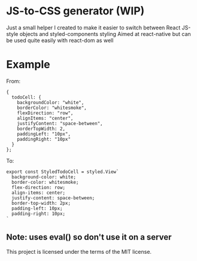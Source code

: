 # JS-to-CSS generator (WIP)

Just a small helper I created to make it easier to switch between React JS-style objects and styled-components styling
Aimed at react-native but can be used quite easily with react-dom as well

# Example

From:

```
{
  todoCell: {
    backgroundColor: "white",
    borderColor: "whitesmoke",
    flexDirection: "row",
    alignItems: "center",
    justifyContent: "space-between",
    borderTopWidth: 2,
    paddingLeft: "10px",
    paddingRight: "10px"
  }
};
```

To:

```
export const StyledTodoCell = styled.View`
  background-color: white;
  border-color: whitesmoke;
  flex-direction: row;
  align-items: center;
  justify-content: space-between;
  border-top-width: 2px;
  padding-left: 10px;
  padding-right: 10px;
`
```

## Note: uses eval() so don't use it on a server

This project is licensed under the terms of the MIT license.
